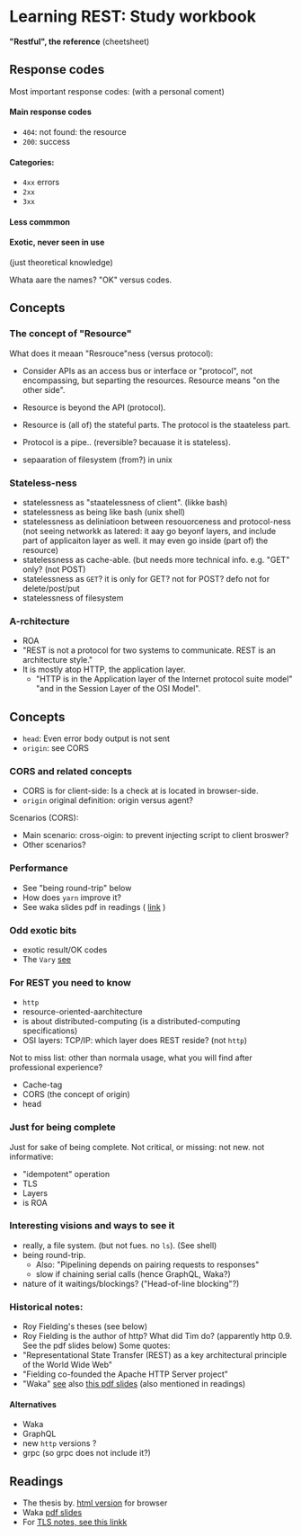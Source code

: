 # Learning REST: Study workbook
**"Restful", the reference**
(cheetsheet)

## Response codes
Most important response codes:
(with a personal coment)

#### Main response codes
* `404`: not found: the resource
* `200`: success

#### Categories:
* `4xx` errors
* `2xx` 
* `3xx`
#### Less commmon
#### Exotic, never seen in use
(just theoretical knowledge)

Whata aare the names? "OK" versus codes.

## Concepts
### The concept of "Resource"

What does it meaan "Resrouce"ness (versus protocol):

* Consider APIs as an access bus or interface or "protocol", not encompassing, but separting the resources.
Resource means "on the other side".

* Resource is beyond the API (protocol).

* Resource is (all of) the stateful parts.
The protocol is the staateless part.

* Protocol is a pipe.. (reversible? becauase it is stateless).

* sepaaration of filesystem (from?) in unix

### Stateless-ness
* statelessness as "staatelessness of client". (likke bash)
* statelessness as being like bash (unix shell)
* statelessness as deliniatioon between resouorceness and protocol-ness (not seeing networkk as latered: it aay go beyonf layers, and include part of applicaiton layer as well. it may even go inside (part of)  the resource)
* statelessness as cache-able. (but needs more technical info. e.g. "GET" only? (not POST)
* statelessness as `GET`? it is only for GET? not for POST? defo not for delete/post/put
* statelessness of filesystem

### A-rchitecture
* ROA
* "REST is not a protocol for two systems to communicate. REST is an architecture style."
* It is mostly atop HTTP, the application layer.
   * "HTTP is in the Application layer of the Internet protocol suite model" "and in the Session Layer of the OSI Model".

## Concepts
* `head`: Even error body output is not sent
* `origin`: see CORS

### CORS and related concepts
* CORS is for client-side: Is a check at is located in browser-side.
* `origin` original definition: origin versus agent?

Scenarios (CORS):
* Main scenario: cross-oigin: to prevent injecting script to client broswer?
* Other scenarios?

### Performance
* See "being round-trip" below
* How does `yarn` improve it?
* See waka slides pdf in readings ( [link](https://www.ietf.org/proceedings/83/slides/slides-83-httpbis-5.pdf) )

### Odd exotic bits
* exotic result/OK codes 
* The `Vary` [see](https://developer.mozilla.org/en-US/docs/Web/HTTP/Headers/Vary)

### For REST you need to know
* `http`
* resource-oriented-aarchitecture
* is about distributed-computing (is a distributed-computing specifications)
* OSI layers: TCP/IP: which layer does REST reside? (not `http`)

Not to miss list: other than normala usage, what you will find after professional experience?
* Cache-tag
* CORS (the concept of origin)
* head

### Just for being complete
Just for sake of being complete.
Not critical, or missing: not new. not informative:
* "idempotent" operation
* TLS
* Layers
* is ROA

### Interesting visions and ways to see it
* really, a file system. (but not fues. no `ls`). (See shell)
* being round-trip.
   * Also: "Pipelining depends on pairing requests to responses"
   * slow if chaining serial calls (hence GraphQL, Waka?)
* nature of it waitings/blockings? ("Head-of-line blocking"?)

### Historical notes:
* Roy Fielding's theses (see below)
* Roy Fielding is the author of http? What did Tim do? (apparently http 0.9. See the pdf slides below)
Some quotes:
* "Representational State Transfer (REST) as a key architectural principle of the World Wide Web"
* "Fielding co-founded the Apache HTTP Server project"
* "Waka" [see](https://en-academic.com/dic.nsf/enwiki/3674008) also [this pdf slides](https://www.ietf.org/proceedings/83/slides/slides-83-httpbis-5.pdf) (also mentioned in readings)

#### Alternatives
* Waka
* GraphQL
* new `http` versions ?
* grpc (so grpc does not include it?)

## Readings

* The thesis by. [html version](https://www.ics.uci.edu/~fielding/pubs/dissertation/top.htm) for browser
* Waka [pdf slides](https://www.ietf.org/proceedings/83/slides/slides-83-httpbis-5.pdf)
* For [TLS notes, see this linkk](https://github.com/sohale/cs-glossaries/blob/master/made-simple/tls-1.md)
